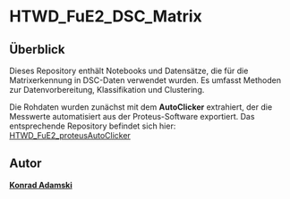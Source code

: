 # HTWD_FuE2_DSC_Matrix

## Überblick
Dieses Repository enthält Notebooks und Datensätze, die für die Matrixerkennung in DSC-Daten verwendet wurden. Es umfasst Methoden zur Datenvorbereitung, Klassifikation und Clustering.  

Die Rohdaten wurden zunächst mit dem **AutoClicker** extrahiert, der die Messwerte automatisiert aus der Proteus-Software exportiert. Das entsprechende Repository befindet sich hier:  
[HTWD_FuE2_proteusAutoClicker](https://github.com/konrad-adamski/HTWD_FuE2_proteusAutoClicker)

## Autor
[**Konrad Adamski**](https://github.com/konrad-adamski)

